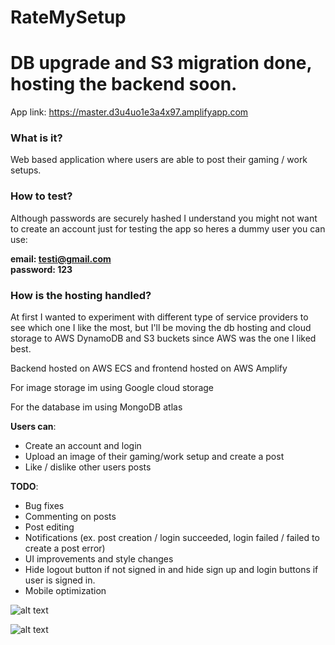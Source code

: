 # RateMySetup

# DB upgrade and S3 migration done, hosting the backend soon.

App link: https://master.d3u4uo1e3a4x97.amplifyapp.com

### What is it?

Web based application where users are able to post their gaming / work setups.

### How to test?

Although passwords are securely hashed I understand you might not want to create an account just for testing the app so heres a dummy user you can use:
</br>

<b>email: testi@gmail.com</b> </br>
<b>password: 123</b>

### How is the hosting handled?

At first I wanted to experiment with different type of service providers to see which one I like the most, but I'll be moving the db hosting and cloud storage to AWS DynamoDB and S3 buckets since AWS was the one I liked best. 

Backend hosted on AWS ECS and frontend hosted on AWS Amplify

For image storage im using Google cloud storage

For the database im using MongoDB atlas

<b>Users can</b>:
- Create an account and login
- Upload an image of their gaming/work setup and create a post
- Like / dislike other users posts

<b>TODO</b>:
- Bug fixes
- Commenting on posts
- Post editing
- Notifications (ex. post creation / login succeeded, login failed / failed to create a post error)
- UI improvements and style changes
- Hide logout button if not signed in and hide sign up and login buttons if user is signed in.
- Mobile optimization

![alt text](https://github.com/luukasmakila/RateMySetup/blob/master/rms%20ss2.png)

![alt text](https://github.com/luukasmakila/RateMySetup/blob/master/rms%20ss.png)
